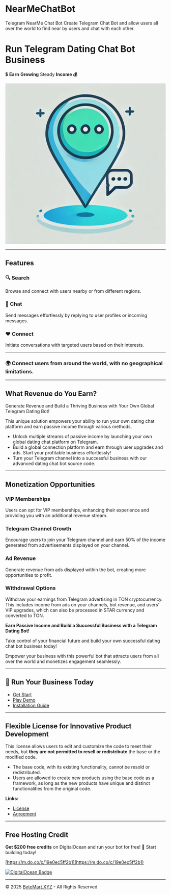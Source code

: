 # NearMeChatBot
Telegram NearMe Chat Bot
Create Telegram Chat Bot and allow users all over the world to find near by users and chat with each other.

# Run **Telegram** Dating Chat Bot **Business**

💲 **Earn**  **Growing** Steady **Income 💰**

![Profile Image](/NearMeChat.webp)

---

## Features

### 🔍 Search
Browse and connect with users nearby or from different regions.

### 💬 Chat
Send messages effortlessly by replying to user profiles or incoming messages.

### ❤️ Connect
Initiate conversations with targeted users based on their interests.

---

### 🌍 Connect users from around the world, with no geographical limitations.

---

## What Revenue do You Earn?

Generate Revenue and Build a Thriving Business with Your Own Global Telegram Dating Bot!

This unique solution empowers your ability to run your own dating chat platform and earn passive income through various methods.

- Unlock multiple streams of passive income by launching your own global dating chat platform on Telegram.
- Build a global connection platform and earn through user upgrades and ads. Start your profitable business effortlessly!
- Turn your Telegram channel into a successful business with our advanced dating chat bot source code.

---

## Monetization Opportunities

### VIP Memberships
Users can opt for VIP memberships, enhancing their experience and providing you with an additional revenue stream.

### Telegram Channel Growth
Encourage users to join your Telegram channel and earn 50% of the income generated from advertisements displayed on your channel.

### Ad Revenue
Generate revenue from ads displayed within the bot, creating more opportunities to profit.

### Withdrawal Options
Withdraw your earnings from Telegram advertising in TON cryptocurrency.  
This includes income from ads on your channels, bot revenue, and users’ VIP upgrades, which can also be processed in STAR currency and converted to TON.

**Earn Passive Income and Build a Successful Business with a Telegram Dating Bot!**

Take control of your financial future and build your own successful dating chat bot business today!

Empower your business with this powerful bot that attracts users from all over the world and monetizes engagement seamlessly.

---

## 🚀 Run Your Business Today

- [Get Start](https://t.me/ByteMartBot?start=product_nearmechat)
- [Play Demo](https://t.me/NearMeChatBot?start=product)
- [Installation Guide](/installation.md)

---

## Flexible License for Innovative Product Development

This license allows users to edit and customize the code to meet their needs, but **they are not permitted to resell or redistribute** the base or the modified code.  

- The base code, with its existing functionality, cannot be resold or redistributed.  
- Users are allowed to create new products using the base code as a framework, as long as the new products have unique and distinct functionalities from the original code.

**Links:**
- [License](/license.md)
- [Agreement](/agreement.md)

---

## Free Hosting Credit

**Get $200 free credits** on DigitalOcean and run your bot for free! 🚀 Start building today!

[https://m.do.co/c/19e0ec5ff2b1](https://m.do.co/c/19e0ec5ff2b1)

[![DigitalOcean Badge](https://web-platforms.sfo2.cdn.digitaloceanspaces.com/WWW/Badge%201.svg)](https://www.digitalocean.com/?refcode=19e0ec5ff2b1&utm_campaign=Referral_Invite&utm_medium=Referral_Program&utm_source=badge)

---

© 2025 [ByteMart.XYZ](https://bytemart.xyz) - All Rights Reserved

